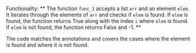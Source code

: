 Functionality: ** The function `func_1` accepts a list `arr` and an element `elem`. It iterates through the elements of `arr` and checks if `elem` is found. If `elem` is found, the function returns True along with the index `i` where `elem` is found. If `elem` is not found, the function returns False and -1. **

The code matches the annotations and covers the cases where the element is found and where it is not found.